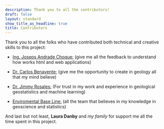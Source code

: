 ```yaml
---
description: Thank you to all the contributors!
draft: false
layout: standard
show_title_as_headline: true
title: Contributors
---
```


Thank you to all the folks who have contributed both technical and creative skills to this project:

+ [Ing. Joseps Andrade Choque:](https://orcid.org/0000-0001-5645-7286) (give me all the feedback to understand how works html and web applications)

+ [Dr. Carlos Benavente:](https://www.researchgate.net/profile/Carlos_Benavente_Escobar) (give me the opportunity to create in geology all that my mind believe)

+ [Dr. Jimmy Rosales:](https://dina.concytec.gob.pe/appDirectorioCTI/VerDatosInvestigador.do?id_investigador=4091) (For trust in my work and experience in geological geostatistics and machine learning)

+ [Enviromental Base Line:](https://repositorio.ingemmet.gob.pe/handle/20.500.12544/3064) (all the team that believes in my knowledge in geoscience and statistics)

And last but not least, **Laura Danby** and *my family* for support me all the time spent in this project.
